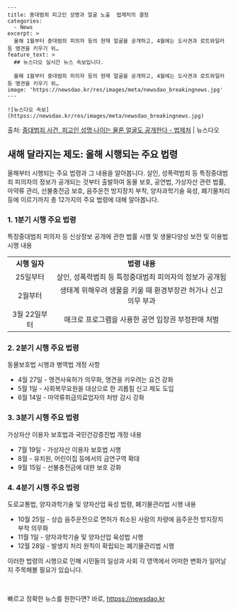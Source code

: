     ---
    title: 중대범죄 피고인 성명과 얼굴 노출  법제처의 결정
    categories:
      - News
    excerpt: >
      올해 1월부터 중대범죄 피의자 등의 현재 얼굴을 공개하고, 4월에는 도사견과 로트와일러 등 맹견을 키우기 위…
    feature_text: >
      ## 뉴스다오 실시간 뉴스 속보입니다.
    
      올해 1월부터 중대범죄 피의자 등의 현재 얼굴을 공개하고, 4월에는 도사견과 로트와일러 등 맹견을 키우기 위…
    image: 'https://newsdao.kr/res/images/meta/newsdao_breakingnews.jpg'
    ---
    
    ![뉴스다오 속보](httpss://newsdao.kr/res/images/meta/newsdao_breakingnews.jpg)

<p>출처: <a href="httpss://newsdao.kr/2917" rel="dofollow">중대범죄 사건, 피고인 성명·나이는 물론 얼굴도 공개한다 - 법제처</a> | 뉴스다오</p>

<h2 data-ke-size="size26">새해 달라지는 제도: 올해 시행되는 주요 법령</h2>
<p data-ke-size="size16">올해부터 시행되는 주요 법령과 그 내용을 알아봅니다. 살인, 성폭력범죄 등 특정중대범죄 피의자의 정보가 공개되는 것부터 출발하여 동물 보호, 공연법, 가상자산 관련 법률, 마약류 관리, 선불충전금 보호, 음주운전 방지장치 부착, 양자과학기술 육성, 폐기물처리 등에 이르기까지 총 12가지의 주요 법령에 대해 알아봅니다.</p>

<h3 data-ke-size="size24">1. 1분기 시행 주요 법령</h3>
<p data-ke-size="size16">특정중대범죄 피의자 등 신상정보 공개에 관한 법률 시행 및 생물다양성 보전 및 이용법 시행 내용</p>
<table>
	<tr>
		<td style="text-align: center; height: 17px;"><b>시행 일자</b></td>
		<td style="text-align: center; height: 17px;"><b>법령 내용</b></td>
	</tr>
	<tr>
		<td style="text-align: center; height: 17px;">25일부터</td>
		<td style="text-align: center; height: 17px;">살인, 성폭력범죄 등 특정중대범죄 피의자의 정보가 공개됨</td>
	</tr>
	<tr>
		<td style="text-align: center; height: 17px;">2월부터</td>
		<td style="text-align: center; height: 17px;">생태계 위해우려 생물을 키울 때 환경부장관 허가나 신고 의무 부과</td>
	</tr>
	<tr>
		<td style="text-align: center; height: 17px;">3월 22일부터</td>
		<td style="text-align: center; height: 17px;">매크로 프로그램을 사용한 공연 입장권 부정판매 처벌</td>
	</tr>
</table>

<h3 data-ke-size="size24">2. 2분기 시행 주요 법령</h3>
<p data-ke-size="size16">동물보호법 시행과 병역법 개정 사항</p>
<ul>
	<li>4월 27일 - 맹견사육허가 의무화, 맹견을 키우려는 요건 강화</li>
	<li>5월 1일 - 사회복무요원을 대상으로 한 괴롭힘 신고 제도 도입</li>
	<li>6월 14일 - 마약류취급의료업자의 처방 감시 강화</li>
</ul>

<h3 data-ke-size="size24">3. 3분기 시행 주요 법령</h3>
<p data-ke-size="size16">가상자산 이용자 보호법과 국민건강증진법 개정 내용</p>
<ul>
	<li>7월 19일 - 가상자산 이용자 보호법 시행</li>
	<li>8월 - 유치원, 어린이집 등에서의 금연구역 확대</li>
	<li>9월 15일 - 선불충전금에 대한 보호 강화</li>
</ul>

<h3 data-ke-size="size24">4. 4분기 시행 주요 법령</h3>
<p data-ke-size="size16">도로교통법, 양자과학기술 및 양자산업 육성 법령, 폐기물관리법 시행 내용</p>
<ul>
	<li>10월 25일 - 상습 음주운전으로 면허가 취소된 사람의 차량에 음주운전 방지장치 부착 의무화</li>
	<li>11월 1일 - 양자과학기술 및 양자산업 육성법 시행</li>
	<li>12월 28일 - 발생지 처리 원칙이 확립되는 폐기물관리법 시행</li>
</ul>

<p data-ke-size="size16">이러한 법령의 시행으로 인해 시민들의 일상과 사회 각 영역에서 어떠한 변화가 일어날 지 주목해볼 필요가 있습니다.</p>

<p data-ke-size="size16">&nbsp;</p> 

빠르고 정확한 뉴스를 원한다면? 바로, <a href="httpss://newsdao.kr" rel="dofollow">httpss://newsdao.kr</a>


    